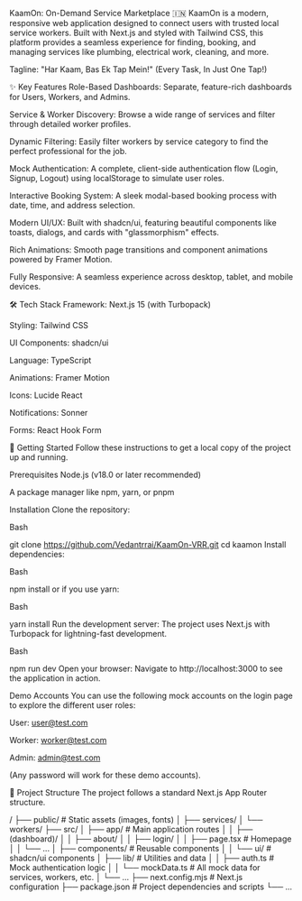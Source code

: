 KaamOn: On-Demand Service Marketplace 🇮🇳
KaamOn is a modern, responsive web application designed to connect users with trusted local service workers. Built with Next.js and styled with Tailwind CSS, this platform provides a seamless experience for finding, booking, and managing services like plumbing, electrical work, cleaning, and more.

Tagline: "Har Kaam, Bas Ek Tap Mein!" (Every Task, In Just One Tap!)

✨ Key Features
Role-Based Dashboards: Separate, feature-rich dashboards for Users, Workers, and Admins.

Service & Worker Discovery: Browse a wide range of services and filter through detailed worker profiles.

Dynamic Filtering: Easily filter workers by service category to find the perfect professional for the job.

Mock Authentication: A complete, client-side authentication flow (Login, Signup, Logout) using localStorage to simulate user roles.

Interactive Booking System: A sleek modal-based booking process with date, time, and address selection.

Modern UI/UX: Built with shadcn/ui, featuring beautiful components like toasts, dialogs, and cards with "glassmorphism" effects.

Rich Animations: Smooth page transitions and component animations powered by Framer Motion.

Fully Responsive: A seamless experience across desktop, tablet, and mobile devices.

🛠️ Tech Stack
Framework: Next.js 15 (with Turbopack)

Styling: Tailwind CSS

UI Components: shadcn/ui

Language: TypeScript

Animations: Framer Motion

Icons: Lucide React

Notifications: Sonner

Forms: React Hook Form

🚀 Getting Started
Follow these instructions to get a local copy of the project up and running.

Prerequisites
Node.js (v18.0 or later recommended)

A package manager like npm, yarn, or pnpm

Installation
Clone the repository:

Bash

git clone https://github.com/Vedantrrai/KaamOn-VRR.git
cd kaamon
Install dependencies:

Bash

npm install
or if you use yarn:

Bash

yarn install
Run the development server:
The project uses Next.js with Turbopack for lightning-fast development.

Bash

npm run dev
Open your browser:
Navigate to http://localhost:3000 to see the application in action.

Demo Accounts
You can use the following mock accounts on the login page to explore the different user roles:

User: user@test.com

Worker: worker@test.com

Admin: admin@test.com

(Any password will work for these demo accounts).

📁 Project Structure
The project follows a standard Next.js App Router structure.

/
├── public/               # Static assets (images, fonts)
│   ├── services/
│   └── workers/
├── src/
│   ├── app/              # Main application routes
│   │   ├── (dashboard)/
│   │   ├── about/
│   │   ├── login/
│   │   ├── page.tsx      # Homepage
│   │   └── ...
│   ├── components/       # Reusable components
│   │   └── ui/           # shadcn/ui components
│   ├── lib/              # Utilities and data
│   │   ├── auth.ts       # Mock authentication logic
│   │   └── mockData.ts   # All mock data for services, workers, etc.
│   └── ...
├── next.config.mjs       # Next.js configuration
├── package.json          # Project dependencies and scripts
└── ...
